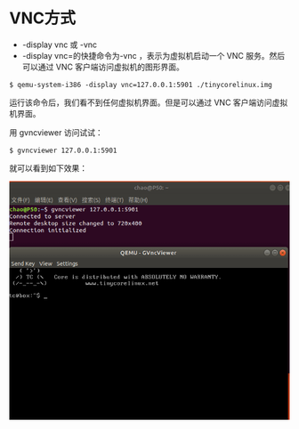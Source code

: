 # VNC方式

* -display vnc 或 -vnc
* -display vnc=<arg>的快捷命令为-vnc <arg>，表示为虚拟机启动一个 VNC 服务。然后可以通过 VNC 客户端访问虚拟机的图形界面。

```
$ qemu-system-i386 -display vnc=127.0.0.1:5901 ./tinycorelinux.img

```
运行该命令后，我们看不到任何虚拟机界面。但是可以通过 VNC 客户端访问虚拟机界面。

用 gvncviewer 访问试试：

```
$ gvncviewer 127.0.0.1:5901
```

就可以看到如下效果：

![20200207_134455_48](image/20200207_134455_48.png) 
